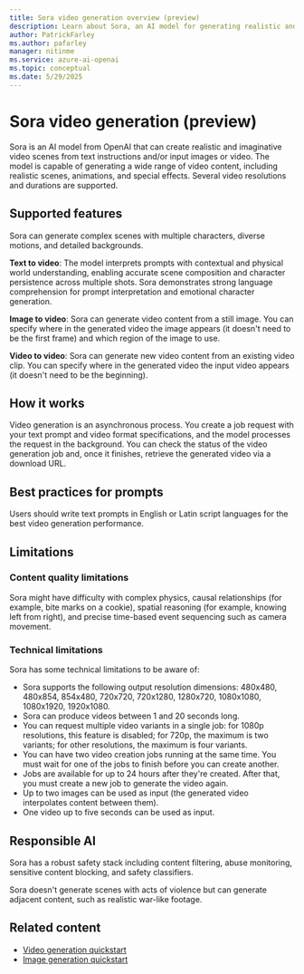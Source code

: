 ```yaml
---
title: Sora video generation overview (preview)
description: Learn about Sora, an AI model for generating realistic and imaginative video scenes from text instructions, including safety, limitations, and supported features.
author: PatrickFarley
ms.author: pafarley
manager: nitinme
ms.service: azure-ai-openai
ms.topic: conceptual
ms.date: 5/29/2025
---
```


# Sora video generation (preview)

Sora is an AI model from OpenAI that can create realistic and imaginative video scenes from text instructions and/or input images or video. The model is capable of generating a wide range of video content, including realistic scenes, animations, and special effects. Several video resolutions and durations are supported.

## Supported features

Sora can generate complex scenes with multiple characters, diverse motions, and detailed backgrounds. 

**Text to video**: The model interprets prompts with contextual and physical world understanding, enabling accurate scene composition and character persistence across multiple shots. Sora demonstrates strong language comprehension for prompt interpretation and emotional character generation. 

**Image to video**: Sora can generate video content from a still image. You can specify where in the generated video the image appears (it doesn't need to be the first frame) and which region of the image to use.

**Video to video**: Sora can generate new video content from an existing video clip. You can specify where in the generated video the input video appears (it doesn't need to be the beginning).

## How it works

Video generation is an asynchronous process. You create a job request with your text prompt and video format specifications, and the model processes the request in the background. You can check the status of the video generation job and, once it finishes, retrieve the generated video via a download URL.

## Best practices for prompts

Users should write text prompts in English or Latin script languages for the best video generation performance.  


## Limitations

### Content quality limitations

Sora might have difficulty with complex physics, causal relationships (for example, bite marks on a cookie), spatial reasoning (for example, knowing left from right), and precise time-based event sequencing such as camera movement.

### Technical limitations

Sora has some technical limitations to be aware of:

- Sora supports the following output resolution dimensions: 
480x480, 480x854, 854x480, 720x720, 720x1280, 1280x720, 1080x1080, 1080x1920, 1920x1080.
- Sora can produce videos between 1 and 20 seconds long.
- You can request multiple video variants in a single job: for 1080p resolutions, this feature is disabled; for 720p, the maximum is two variants; for other resolutions, the maximum is four variants.
- You can have two video creation jobs running at the same time. You must wait for one of the jobs to finish before you can create another.
- Jobs are available for up to 24 hours after they're created. After that, you must create a new job to generate the video again.
- Up to two images can be used as input (the generated video interpolates content between them).
- One video up to five seconds can be used as input.

## Responsible AI

Sora has a robust safety stack including content filtering, abuse monitoring, sensitive content blocking, and safety classifiers.

Sora doesn't generate scenes with acts of violence but can generate adjacent content, such as realistic war-like footage.

## Related content
- [Video generation quickstart](../video-generation-quickstart.md)
- [Image generation quickstart](../dall-e-quickstart.md)
